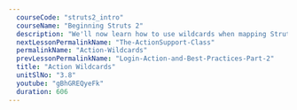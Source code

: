 ```yaml
---
  courseCode: "struts2_intro"
  courseName: "Beginning Struts 2"
  description: "We'll now learn how to use wildcards when mapping Struts 2 Actions. Wildcards let us map multiple Action names with a single Action mapping. This simplifies the XML mapping configuration, especially if your application uses some sort of standard naming conventions for the Action and JSP names."
  nextLessonPermalinkName: "The-ActionSupport-Class"
  permalinkName: "Action-Wildcards"
  prevLessonPermalinkName: "Login-Action-and-Best-Practices-Part-2"
  title: "Action Wildcards"
  unitSlNo: "3.8"
  youtube: "gBhGREQyeFk"
  duration: 606
---
```

